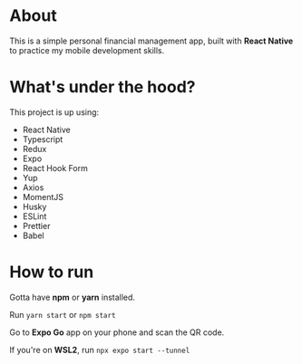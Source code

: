 # About

This is a simple personal financial management app, built with **React Native** to practice my mobile development skills.

# What's under the hood?
This project is up using:
* React Native
* Typescript
* Redux
* Expo
* React Hook Form
* Yup
* Axios
* MomentJS
* Husky
* ESLint
* Prettier
* Babel

# How to run

Gotta have **npm** or **yarn** installed.

Run `yarn start` or `npm start`

Go to **Expo Go** app on your phone and scan the QR code.

If you're on **WSL2**, run `npx expo start --tunnel`
